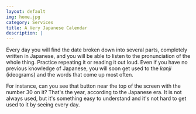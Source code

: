 ```yaml
---
layout: default
img: home.jpg
category: Services
title: A Very Japanese Calendar
description: |
---
```

Every day you will find the date broken down into several parts, completely written in Japanese, and you will be able to listen to the pronunciation of the whole thing. Practice repeating it or reading it out loud. Even if you have no previous knowledge of Japanese, you will soon get used to the _kanji_ (ideograms) and the words that come up most often.

For instance, can you see that button near the top of the screen with the number 30 on it? That's the year, according to the Japanese era. It is not always used, but it's something easy to understand and it's not hard to get used to it by seeing every day.

